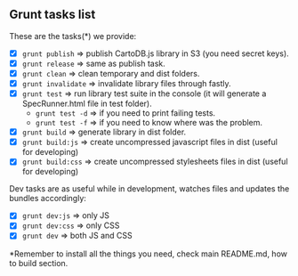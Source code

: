 ## Grunt tasks list

These are the tasks(*) we provide:

- [x] ```grunt publish```     => publish CartoDB.js library in S3 (you need secret keys).
- [x] ```grunt release```     => same as publish task.
- [x] ```grunt clean```       => clean temporary and dist folders.
- [x] ```grunt invalidate```  => invalidate library files through fastly.
- [x] ```grunt test```        => run library test suite in the console (it will generate a SpecRunner.html file in test folder).
  - ```grunt test -d```       => if you need to print failing tests.
  - ```grunt test -f```       => if you need to know where was the problem.
- [x] ```grunt build```       => generate library in dist folder.
- [X] ```grunt build:js```    => create uncompressed javascript files in dist (useful for developing)
- [X] ```grunt build:css```   => create uncompressed stylesheets files in dist (useful for developing)

Dev tasks are as useful while in development, watches files and updates the bundles accordingly:
- [x] ```grunt dev:js```      => only JS
- [x] ```grunt dev:css```     => only CSS
- [x] ```grunt dev```         => both JS and CSS

*Remember to install all the things you need, check main README.md, how to build section.
